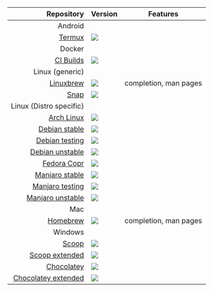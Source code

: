 |                           Repository | Version                                                | Features              |
| -----------------------------------: | ------------------------------------------------------ | --------------------- |
|                              Android |                                                        |                       |
|                     [Termux][termux] | [![][termux-version]][termux-link]                     |                       |
|                               Docker |                                                        |                       |
|                  [CI Builds][docker] | [![][docker-version]][docker-link]                     |                       |
|                      Linux (generic) |                                                        |                       |
|               [Linuxbrew][linuxbrew] | [![][linuxbrew-version]][linuxbrew-link]               | completion, man pages |
|                         [Snap][snap] | [![][snap-version]][snap-link]                         |                       |
|              Linux (Distro specific) |                                                        |                       |
|                   [Arch Linux][arch] | [![][arch-version]][arch-link]                         |                       |
|       [Debian stable][debian_stable] | [![][debian_stable-version]][debian_stable-link]       |                       |
|     [Debian testing][debian_testing] | [![][debian_testing-version]][debian_testing-link]     |                       |
|   [Debian unstable][debian_unstable] | [![][debian_unstable-version]][debian_unstable-link]   |                       |
|                  [Fedora Copr][copr] | [![][copr-version]][copr-link]                         |                       |
|     [Manjaro stable][manjaro_stable] | [![][manjaro_stable-version]][manjaro_stable-link]     |                       |
|   [Manjaro testing][manjaro_testing] | [![][manjaro_testing-version]][manjaro_testing-link]   |                       |
| [Manjaro unstable][manjaro_unstable] | [![][manjaro_unstable-version]][manjaro_unstable-link] |                       |
|                                  Mac |                                                        |
|                 [Homebrew][homebrew] | [![][homebrew-version]][homebrew-link]                 | completion, man pages |
|                              Windows |                                                        |                       |
|                       [Scoop][scoop] | [![][scoop-version]][scoop-link]                       |                       |
|              [Scoop extended][scoop] | [![][scoop-version]][scoop-link]                       |                       |
|            [Chocolatey ][chocolatey] | [![][chocolatey-version]][chocolatey-link]             |                       |
|    [Chocolatey extended][chocolatey] | [![][chocolatey-version]][chocolatey-link]             |                       |

[arch]: https://www.archlinux.org/packages/?q=hugo
[arch-version]: https://repology.org/badge/version-only-for-repo/arch/hugo-sitegen.svg
[arch-link]: https://repology.org/metapackage/hugo-sitegen/versions

[linuxbrew]: https://github.com/Linuxbrew/homebrew-core/blob/master/Formula/hugo.rb
[linuxbrew-version]: https://repology.org/badge/version-only-for-repo/linuxbrew/hugo-sitegen.svg
[linuxbrew-link]: https://repology.org/metapackage/hugo-sitegen/versions

[homebrew]: https://github.com/Homebrew/homebrew-core/blob/master/Formula/hugo.rb
[homebrew-version]: https://repology.org/badge/version-only-for-repo/homebrew/hugo-sitegen.svg
[homebrew-link]: https://repology.org/metapackage/hugo-sitegen/versions

[scoop]: https://github.com/lukesampson/scoop/blob/master/bucket/hugo.json 
[scoop-version]: https://repology.org/badge/version-only-for-repo/scoop/hugo-sitegen.svg
[scoop-link]: https://repology.org/metapackage/hugo-sitegen/versions

[chocolatey]: https://chocolatey.org/packages/hugo
[chocolatey-version]: https://repology.org/badge/version-only-for-repo/chocolatey/hugo-extended.svg
[chocolatey-link]: https://repology.org/metapackage/hugo-extended/versions

[scoop-ext]: https://github.com/lukesampson/scoop/blob/master/bucket/hugo.json 
[scoop-ext-version]: https://repology.org/badge/version-only-for-repo/scoop/hugo-extended.svg
[scoop-ext-link]: https://repology.org/metapackage/hugo-extended/versions

[chocolatey-ext]: https://chocolatey.org/packages/hugo-extended
[chocolatey-ext-version]: https://repology.org/badge/version-only-for-repo/chocolatey/hugo-extended.svg
[chocolatey-ext-link]: https://repology.org/metapackage/hugo-extended/versions

[debian_stable]: https://gohugo.io
[debian_stable-version]: https://repology.org/badge/version-only-for-repo/debian_stable/hugo-sitegen.svg
[debian_stable-link]: https://repology.org/metapackage/hugo-sitegen/versions

[debian_testing]: https://gohugo.io
[debian_testing-version]: https://repology.org/badge/version-only-for-repo/debian_testing/hugo-sitegen.svg
[debian_testing-link]: https://repology.org/metapackage/hugo-sitegen/versions

[debian_unstable]: https://gohugo.io
[debian_unstable-version]: https://repology.org/badge/version-only-for-repo/debian_unstable/hugo-sitegen.svg
[debian_unstable-link]: https://repology.org/metapackage/hugo-sitegen/versions

[manjaro_stable]: https://gohugo.io
[manjaro_stable-version]: https://repology.org/badge/version-only-for-repo/manjaro_stable/hugo-sitegen.svg
[manjaro_stable-link]: https://repology.org/metapackage/hugo-sitegen/versions

[manjaro_testing]: https://gohugo.io
[manjaro_testing-version]: https://repology.org/badge/version-only-for-repo/manjaro_testing/hugo-sitegen.svg
[manjaro_testing-link]: https://repology.org/metapackage/hugo-sitegen/versions

[manjaro_unstable]: https://gohugo.io
[manjaro_unstable-version]: https://repology.org/badge/version-only-for-repo/manjaro_unstable/hugo-sitegen.svg
[manjaro_unstable-link]: https://repology.org/metapackage/hugo-sitegen/versions

[snap]: https://gohugo.io
[snap-version]: https://hugo-repo-versions.netlify.com/snap/hugo-sitegen.svg
[snap-link]: https://repology.org/metapackage/hugo-sitegen/versions

[copr]: https://gohugo.io
[copr-version]: https://hugo-repo-versions.netlify.com/copr/hugo-sitegen.svg
[copr-link]: https://repology.org/metapackage/hugo-sitegen/versions

[docker]: https://hub.docker.com/r/cibuilds/
[docker-version]: https://hugo-repo-versions.netlify.com/docker/hugo-sitegen.svg
[docker-link]: https://github.com/cibuilds/hugo/

[termux]: https://termux.net
[termux-version]: https://repology.org/badge/version-only-for-repo/termux/hugo-sitegen.svg
[termux-link]: https://repology.org/metapackage/hugo-sitegen/versions

[example]: https://gohugo.io
[example-version]: https://repology.org/badge/version-only-for-repo/homebrew/hugo-sitegen.svg
[example-link]: https://repology.org/metapackage/hugo-sitegen/versions
